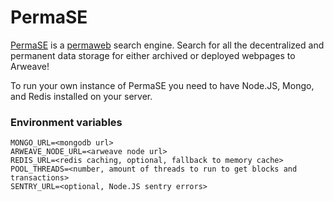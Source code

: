 # PermaSE
[PermaSE](https://permase.net) is a [permaweb](https://arweave.org) search engine. Search for all the decentralized and permanent data storage for either archived or deployed webpages to Arweave!

To run your own instance of PermaSE you need to have Node.JS, Mongo, and Redis installed on your server.

### Environment variables
```env
MONGO_URL=<mongodb url>
ARWEAVE_NODE_URL=<arweave node url>
REDIS_URL=<redis caching, optional, fallback to memory cache>
POOL_THREADS=<number, amount of threads to run to get blocks and transactions>
SENTRY_URL=<optional, Node.JS sentry errors>
```